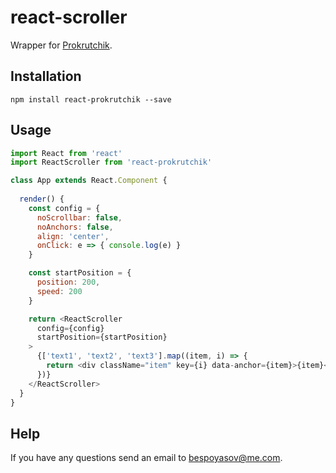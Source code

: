 # react-scroller

Wrapper for [Prokrutchik](https://github.com/bespoyasov/scroller).

## Installation

```npm install react-prokrutchik --save```

## Usage

```javascript
import React from 'react'
import ReactScroller from 'react-prokrutchik'

class App extends React.Component {
  
  render() {
    const config = {
      noScrollbar: false,
      noAnchors: false,
      align: 'center',
      onClick: e => { console.log(e) }
    }

    const startPosition = {
      position: 200,
      speed: 200
    }

    return <ReactScroller 
      config={config}
      startPosition={startPosition}
    >
      {['text1', 'text2', 'text3'].map((item, i) => {
        return <div className="item" key={i} data-anchor={item}>{item}</div>
      })}
    </ReactScroller>
  }
}
```

## Help
If you have any questions send an email to [bespoyasov@me.com](mailto:bespoyasov@me.com).

